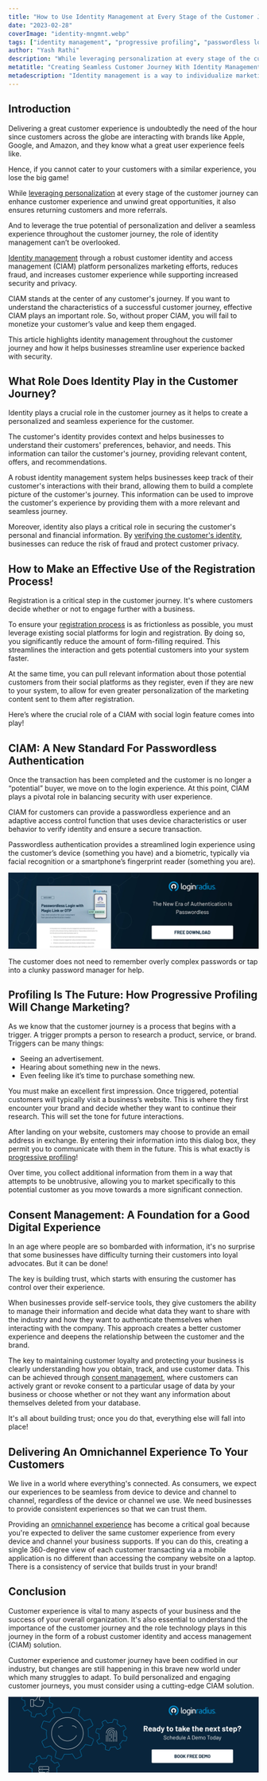 ```yaml
---
title: "How to Use Identity Management at Every Stage of the Customer Journey?"
date: "2023-02-28"
coverImage: "identity-mngmnt.webp"
tags: ["identity management", "progressive profiling", "passwordless login"]
author: "Yash Rathi"
description: "While leveraging personalization at every stage of the customer journey can enhance customer experience and unwind great opportunities, it also ensures returning customers and more referrals. This blog highlights the role of identity management throughout the customer journey and how it helps businesses streamline user experience backed with security."
metatitle: "Creating Seamless Customer Journey With Identity Management"
metadescription: "Identity management is a way to individualize marketing efforts, reduce fraud, improve CX and security at every stage of the customer journey. Read more."
---
```


## Introduction

Delivering a great customer experience is undoubtedly the need of the hour since customers across the globe are interacting with brands like Apple, Google, and Amazon, and they know what a great user experience feels like. 

Hence, if you cannot cater to your customers with a similar experience, you lose the big game! 

While [leveraging personalization](https://www.loginradius.com/blog/growth/consumer-identity-rule-personalized-marketing-2022/) at every stage of the customer journey can enhance customer experience and unwind great opportunities, it also ensures returning customers and more referrals. 

And to leverage the true potential of personalization and deliver a seamless experience throughout the customer journey, the role of identity management can’t be overlooked. 

[Identity management](https://www.loginradius.com/blog/identity/what-is-iam/) through a robust customer identity and access management (CIAM) platform personalizes marketing efforts, reduces fraud, and increases customer experience while supporting increased security and privacy.

CIAM stands at the center of any customer's journey. If you want to understand the characteristics of a successful customer journey, effective CIAM plays an important role. So, without proper CIAM, you will fail to monetize your customer’s value and keep them engaged. 

This article highlights identity management throughout the customer journey and how it helps businesses streamline user experience backed with security. 


## What Role Does Identity Play in the Customer Journey?

Identity plays a crucial role in the customer journey as it helps to create a personalized and seamless experience for the customer. 

The customer's identity provides context and helps businesses to understand their customers' preferences, behavior, and needs. This information can tailor the customer's journey, providing relevant content, offers, and recommendations.

A robust identity management system helps businesses keep track of their customer's interactions with their brand, allowing them to build a complete picture of the customer's journey. This information can be used to improve the customer's experience by providing them with a more relevant and seamless journey.

Moreover, identity also plays a critical role in securing the customer's personal and financial information. By [verifying the customer's identity](https://www.loginradius.com/blog/identity/how-to-improve-customer-verification-process/), businesses can reduce the risk of fraud and protect customer privacy. 


## How to Make an Effective Use of the Registration Process!

Registration is a critical step in the customer journey. It's where customers decide whether or not to engage further with a business.

To ensure your [registration process](https://www.loginradius.com/authentication/) is as frictionless as possible, you must leverage existing social platforms for login and registration. By doing so, you significantly reduce the amount of form-filling required. This streamlines the interaction and gets potential customers into your system faster.

At the same time, you can pull relevant information about those potential customers from their social platforms as they register, even if they are new to your system, to allow for even greater personalization of the marketing content sent to them after registration.

Here’s where the crucial role of a CIAM with social login feature comes into play! 

## CIAM: A New Standard For Passwordless Authentication

Once the transaction has been completed and the customer is no longer a “potential” buyer, we move on to the login experience. At this point, CIAM plays a pivotal role in balancing security with user experience. 

CIAM for customers can provide a passwordless experience and an adaptive access control function that uses device characteristics or user behavior to verify identity and ensure a secure transaction.

Passwordless authentication provides a streamlined login experience using the customer’s device (something you have) and a biometric, typically via facial recognition or a smartphone’s fingerprint reader (something you are). 

[![DS-PL-magic-link](DS-PL-magic-link.webp)](https://www.loginradius.com/resource/passwordless-login-magic-link-otp-datasheet)

The customer does not need to remember overly complex passwords or tap into a clunky password manager for help.

## Profiling Is The Future: How Progressive Profiling Will Change Marketing?

As we know that the customer journey is a process that begins with a trigger. A trigger prompts a person to research a product, service, or brand. Triggers can be many things:

* Seeing an advertisement.
* Hearing about something new in the news.
* Even feeling like it’s time to purchase something new.

You must make an excellent first impression. Once triggered, potential customers will typically visit a business’s website. This is where they first encounter your brand and decide whether they want to continue their research. This will set the tone for future interactions.

After landing on your website, customers may choose to provide an email address in exchange. By entering their information into this dialog box, they permit you to communicate with them in the future. This is what exactly is [progressive profiling](https://www.loginradius.com/progressive-profiling/)! 

Over time, you collect additional information from them in a way that attempts to be unobtrusive, allowing you to market specifically to this potential customer as you move towards a more significant connection.

## Consent Management: A Foundation for a Good Digital Experience

In an age where people are so bombarded with information, it's no surprise that some businesses have difficulty turning their customers into loyal advocates. But it can be done!

The key is building trust, which starts with ensuring the customer has control over their experience.

When businesses provide self-service tools, they give customers the ability to manage their information and decide what data they want to share with the industry and how they want to authenticate themselves when interacting with the company. This approach creates a better customer experience and deepens the relationship between the customer and the brand.

The key to maintaining customer loyalty and protecting your business is clearly understanding how you obtain, track, and use customer data. This can be achieved through [consent management](https://www.loginradius.com/consent-management/), where customers can actively grant or revoke consent to a particular usage of data by your business or choose whether or not they want any information about themselves deleted from your database.

It's all about building trust; once you do that, everything else will fall into place!

## Delivering An Omnichannel Experience To Your Customers

We live in a world where everything's connected. As consumers, we expect our experiences to be seamless from device to device and channel to channel, regardless of the device or channel we use. We need businesses to provide consistent experiences so that we can trust them.

Providing an [omnichannel experience](https://www.loginradius.com/blog/growth/what-is-omnichannel-cx/) has become a critical goal because you're expected to deliver the same customer experience from every device and channel your business supports. If you can do this, creating a single 360-degree view of each customer transacting via a mobile application is no different than accessing the company website on a laptop. There is a consistency of service that builds trust in your brand!

## Conclusion

Customer experience is vital to many aspects of your business and the success of your overall organization. It's also essential to understand the importance of the customer journey and the role technology plays in this journey in the form of a robust customer identity and access management (CIAM) solution. 

Customer experience and customer journey have been codified in our industry, but changes are still happening in this brave new world under which many struggles to adapt. To build personalized and engaging customer journeys, you must consider using a cutting-edge CIAM solution. 

[![LoginRadius Book a Demo](../../assets/book-a-demo-loginradius.webp)](https://www.loginradius.com/contact-us?utm_source=blog&utm_medium=web&utm_campaign=seamless-customer-journey-identity-management)
